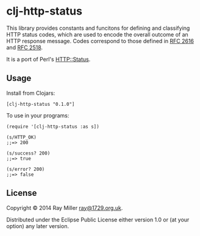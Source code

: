 # clj-http-status

This library provides constants and funcitons for defining and
classifying HTTP status codes, which are used to encode the overall
outcome of an HTTP response message. Codes correspond to those defined
in [RFC 2616](http://www.ietf.org/rfc/rfc2616.txt) and [RFC 2518](http://www.ietf.org/rfc/rfc2518.txt).

It is a port of Perl's [HTTP::Status](http://search.cpan.org/perldoc?HTTP%3A%3AStatus).

## Usage

Install from Clojars:

    [clj-http-status "0.1.0"]
    
To use in your programs:

    (require '[clj-http-status :as s])
    
    (s/HTTP_OK)
    ;;=> 200
    
    (s/success? 200)
    ;;=> true
    
    (s/error? 200)
    ;;=> false

## License

Copyright © 2014 Ray Miller <ray@1729.org.uk>.

Distributed under the Eclipse Public License either version 1.0 or (at
your option) any later version.

